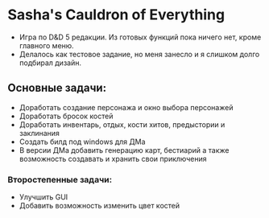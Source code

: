 # Sasha's Cauldron of Everything
- Игра по D&D 5 редакции. Из готовых функций пока ничего нет, кроме главного меню.
- Делалось как тестовое задание, но меня занесло и я слишком долго подбирал дизайн.
## Основные задачи:
- Доработать создание персонажа и окно выбора персонажей
- Доработать бросок костей
- Доработать инвентарь, отдых, кости хитов, предыстории и заклинания
- Создать билд под windows для ДМа
- В версии ДМа добавить генерацию карт, бестиарий а также возможность создавать и хранить свои приключения
### Второстепенные задачи:
- Улучшить GUI
- Добавить возможность изменить цвет костей